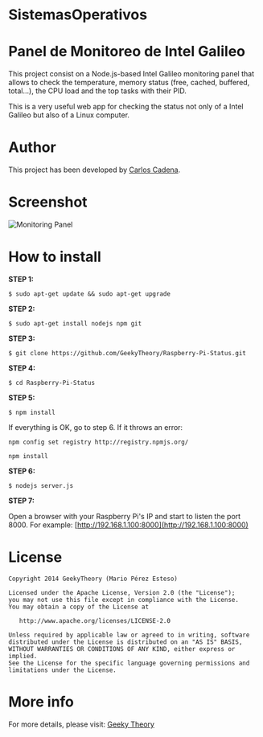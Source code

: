 # SistemasOperativos
Panel de Monitoreo de Intel Galileo
===================

This project consist on a Node.js-based Intel Galileo monitoring panel that allows to check the temperature, memory status (free, cached, buffered, total...), the CPU load and the top tasks with their PID. 

This is a very useful web app for checking the status not only of a Intel Galileo but also of a Linux computer.

# Author

This project has been developed by [Carlos Cadena](http://github.com/carloscadenapadilla "carlos andres adena").


# Screenshot
![Monitoring Panel](http://i1.wp.com/geekytheory.com/wp-content/uploads/2013/12/panel-monitorizacion-raspberry-pi-node-js.png "Raspberry Pi Monitoring Panel")

# How to install

**STEP 1:**
~~~
$ sudo apt-get update && sudo apt-get upgrade
~~~
**STEP 2:**
~~~
$ sudo apt-get install nodejs npm git
~~~
**STEP 3:**
~~~
$ git clone https://github.com/GeekyTheory/Raspberry-Pi-Status.git
~~~
**STEP 4:**
~~~
$ cd Raspberry-Pi-Status
~~~
**STEP 5:**
~~~
$ npm install
~~~
If everything is OK, go to step 6. If it throws an error:
~~~
npm config set registry http://registry.npmjs.org/
~~~
~~~
npm install
~~~
**STEP 6:**
~~~
$ nodejs server.js
~~~
**STEP 7:**

Open a browser with your Raspberry Pi's IP and start to listen the port 8000. For example: [http://192.168.1.100:8000](http://192.168.1.100:8000)


# License
~~~~~~
Copyright 2014 GeekyTheory (Mario Pérez Esteso)

Licensed under the Apache License, Version 2.0 (the "License");
you may not use this file except in compliance with the License.
You may obtain a copy of the License at

   http://www.apache.org/licenses/LICENSE-2.0

Unless required by applicable law or agreed to in writing, software
distributed under the License is distributed on an "AS IS" BASIS,
WITHOUT WARRANTIES OR CONDITIONS OF ANY KIND, either express or implied.
See the License for the specific language governing permissions and
limitations under the License.
~~~~~~~

# More info

For more details, please visit: [Geeky Theory](http://geekytheory.com/panel-de-monitorizacion-para-raspberry-pi-con-node-js/ "Geeky Theory")
